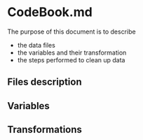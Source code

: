 # CodeBook.md

The purpose of this document is to describe

+ the data files
+ the variables and their transformation
+ the steps performed to clean up data

## Files description

## Variables

## Transformations

